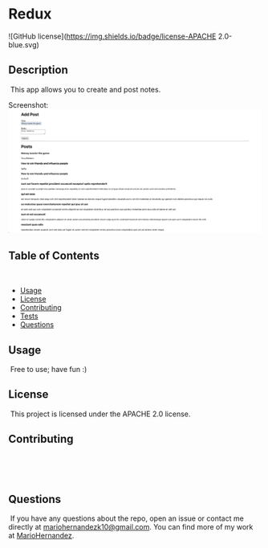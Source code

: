 # Redux
![GitHub license](https://img.shields.io/badge/license-APACHE 2.0-blue.svg)
​
## Description
​
This app allows you to create and post notes.

Screenshot:
![alt text](redux/public/img/index.png)
​
## Table of Contents 
​​
* [Usage](#usage)
​
* [License](#license)
​
* [Contributing](#contributing)
​
* [Tests](#tests)
​
* [Questions](#questions)
​
​
## Usage
​
Free to use; have fun :)
​
## License
​
This project is licensed under the APACHE 2.0 license.
  
## Contributing
​

​
## Questions
​
If you have any questions about the repo, open an issue or contact me directly at mariohernandezk10@gmail.com. You can find more of my work at [MarioHernandez](https://github.com/mariohernandezk10/note_taker).
